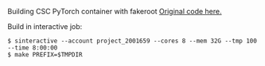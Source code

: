 Building CSC PyTorch container with fakeroot
[Original code here.](https://github.com/mvsjober/build-pytorch-with-fakeroot)

Build in interactive job:

```console
$ sinteractive --account project_2001659 --cores 8 --mem 32G --tmp 100 --time 8:00:00
$ make PREFIX=$TMPDIR
```
